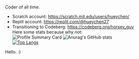Coder of all time.
- Scratch account: https://scratch.mit.edu/users/hueychen/
- Replit account: https://replit.com/@hueychen27
- Transitioning to Codeberg: https://codeberg.org/horsey_guy  
Here some stats because why not:  
![Profile Summary Card](https://github-profile-summary-cards.vercel.app/api/cards/profile-details?username=hueychen27&theme=github_dark)
![Anurag's GitHub stats](https://github-readme-stats.vercel.app/api?username=hueychen27&show_icons=true&theme=github_dark)  
[![Top Langs](https://github-readme-stats.vercel.app/api/top-langs/?username=hueychen27&show_icons=true&theme=github_dark)](https://github.com/hueychen27)
<!---
hueychen27/hueychen27 is a ✨ special ✨ repository because its `README.md` (this file) appears on your GitHub profile.
You can click the Preview link to take a look at your changes.
--->
Hello. :)   
